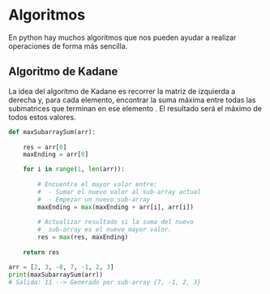 # Algoritmos

En python hay muchos algoritmos que nos pueden ayudar a realizar operaciones de forma más sencilla.

## Algoritmo de Kadane

La idea del algoritmo de Kadane es recorrer la matriz de izquierda a derecha y, para cada elemento, encontrar la suma máxima entre todas las submatrices que terminan en ese elemento . El resultado será el máximo de todos estos valores.

```python
def maxSubarraySum(arr):
    
    res = arr[0]
    maxEnding = arr[0]

    for i in range(1, len(arr)):
        
        # Encuentra el mayor valor entre:
        #  - Sumar el nuevo valor al sub-array actual
        #  - Empezar un nuevo sub-array
        maxEnding = max(maxEnding + arr[i], arr[i])
        
        # Actualizar resultado si la suma del nuevo
        #  sub-array es el nuevo mayor valor.
        res = max(res, maxEnding)
    
    return res

arr = [2, 3, -8, 7, -1, 2, 3]
print(maxSubarraySum(arr))
# Salida: 11 --> Generado por sub-array {7, -1, 2, 3}
```

